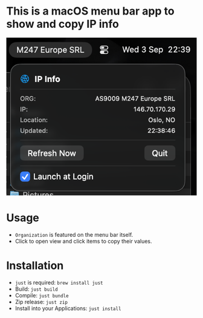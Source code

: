 # This is a macOS menu bar app to show and copy IP info

![example.png](example.png)

# Usage
- `Organization` is featured on the menu bar itself.
- Click to open view and click items to copy their values.

# Installation
- `just` is required: `brew install just`
- Build: `just build`
- Compile: `just bundle`
- Zip release: `just zip`
- Install into your Applications: `just install`

